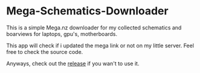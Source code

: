 # Mega-Schematics-Downloader
This is a simple Mega.nz downloader for my collected schematics and boarviews for laptops, gpu's, motherboards.

This app will check if i updated the mega link or not on my little server. Feel free to check the source code.

Anyways, check out the [release]([https://www.google.com](https://github.com/KiKiHUN1/Mega-Schematics-Downloader/releases/tag/Working)https://github.com/KiKiHUN1/Mega-Schematics-Downloader/releases/tag/Working) if you wan't to use it.
